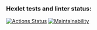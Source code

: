 ### Hexlet tests and linter status:
[![Actions Status](https://github.com/sergr88/backend-project-lvl1/workflows/hexlet-check/badge.svg)](https://github.com/sergr88/backend-project-lvl1/actions)
[![Maintainability](https://api.codeclimate.com/v1/badges/a99a88d28ad37a79dbf6/maintainability)](https://codeclimate.com/github/codeclimate/codeclimate/maintainability)
